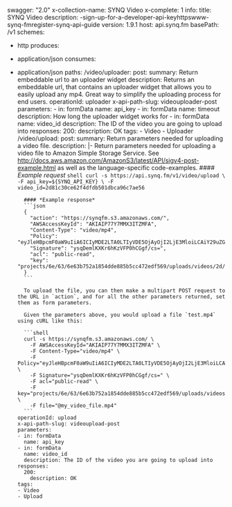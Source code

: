 swagger: "2.0"
x-collection-name: SYNQ Video
x-complete: 1
info:
  title: SYNQ Video
  description: -sign-up-for-a-developer-api-keyhttpswww-synq-fmregister-synq-api-guide
  version: 1.9.1
host: api.synq.fm
basePath: /v1
schemes:
- http
produces:
- application/json
consumes:
- application/json
paths:
  /video/uploader:
    post:
      summary: Return embeddable url to an uploader widget
      description: Returns an embeddable url, that contains an uploader widget that
        allows you to easily upload any mp4. Great way to simplify the uploading process
        for end users.
      operationId: uploader
      x-api-path-slug: videouploader-post
      parameters:
      - in: formData
        name: api_key
      - in: formData
        name: timeout
        description: How long the uploader widget works for
      - in: formData
        name: video_id
        description: The ID of the video you are going to upload into
      responses:
        200:
          description: OK
      tags:
      - Video
      - Uploader
  /video/upload:
    post:
      summary: Return parameters needed for uploading a video file.
      description: |-
        Return parameters needed for uploading a video file to Amazon Simple Storage Service. See http://docs.aws.amazon.com/AmazonS3/latest/API/sigv4-post-example.html as well as the language-specific code-examples.
        #### *Example request*
        ```shell
        curl -s https://api.synq.fm/v1/video/upload \
          -F api_key=${SYNQ_API_KEY} \
          -F video_id=2d81c30ce62f4dfdb501dbca96c7ae56
        ```

        #### *Example response*
        ```json
        {
          "action": "https://synqfm.s3.amazonaws.com/",
          "AWSAccessKeyId": "AKIAIP77Y7MMX3ITZMFA",
          "Content-Type": "video/mp4",
          "Policy": "eyJleHBpcmF0aW9uIiA6ICIyMDE2LTA0LTIyVDE5OjAyOjI2LjE3MloiLCAiY29uZGl0aW9ucyIgOiBbeyJidWNrZXQiIDogInN5bnFmbSJ9LCB7ImFjbCIgOiAicHVibGljLXJlYWQifSwgWyJzdGFydHMtd2l0aCIsICIka2V5IiwgInByb2plY3RzLzZlLzYzLzZlNjNiNzUyYTE4NTRkZGU4ODViNWNjNDcyZWRmNTY5L3VwbG9hZHMvdmlkZW9zLzJkLzgxLzJkODFjMzBjZTYyZjRkZmRiNTAxZGJjYTk2YzdhZTU2Lm1wNCJdLCBbInN0YXJ0cy13aXRoIiwgIiRDb250ZW50LVR5cGUiLCAidmlkZW8vbXA0Il0sIFsiY29udGVudC1sZW5ndGgtcmFuZ2UiLCAwLCAxMDk5NTExNjI3Nzc2XV19",
          "Signature": "ysqDemlKXKr6hKzVFP0hCGgf/cs=",
          "acl": "public-read",
          "key": "projects/6e/63/6e63b752a1854dde885b5cc472edf569/uploads/videos/2d/81/2d81c30ce62f4dfdb501dbca96c7ae56.mp4"
        }
        ```

        To upload the file, you can then make a multipart POST request to the URL in `action`, and for all the other parameters returned, set them as form parameters.

        Given the parameters above, you would upload a file `test.mp4` using cURL like this:

        ```shell
        curl -s https://synqfm.s3.amazonaws.com/ \
          -F AWSAccessKeyId="AKIAIP77Y7MMX3ITZMFA" \
          -F Content-Type="video/mp4" \
          -F Policy="eyJleHBpcmF0aW9uIiA6ICIyMDE2LTA0LTIyVDE5OjAyOjI2LjE3MloiLCAiY29uZGl0aW9ucyIgOiBbeyJidWNrZXQiIDogInN5bnFmbSJ9LCB7ImFjbCIgOiAicHVibGljLXJlYWQifSwgWyJzdGFydHMtd2l0aCIsICIka2V5IiwgInByb2plY3RzLzZlLzYzLzZlNjNiNzUyYTE4NTRkZGU4ODViNWNjNDcyZWRmNTY5L3VwbG9hZHMvdmlkZW9zLzJkLzgxLzJkODFjMzBjZTYyZjRkZmRiNTAxZGJjYTk2YzdhZTU2Lm1wNCJdLCBbInN0YXJ0cy13aXRoIiwgIiRDb250ZW50LVR5cGUiLCAidmlkZW8vbXA0Il0sIFsiY29udGVudC1sZW5ndGgtcmFuZ2UiLCAwLCAxMDk5NTExNjI3Nzc2XV19" \
          -F Signature="ysqDemlKXKr6hKzVFP0hCGgf/cs=" \
          -F acl="public-read" \
          -F key="projects/6e/63/6e63b752a1854dde885b5cc472edf569/uploads/videos/2d/81/2d81c30ce62f4dfdb501dbca96c7ae56.mp4" \
          -F file="@my_video_file.mp4"
        ```
      operationId: upload
      x-api-path-slug: videoupload-post
      parameters:
      - in: formData
        name: api_key
      - in: formData
        name: video_id
        description: The ID of the video you are going to upload into
      responses:
        200:
          description: OK
      tags:
      - Video
      - Upload
